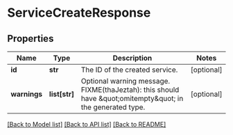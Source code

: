 # ServiceCreateResponse

## Properties
Name | Type | Description | Notes
------------ | ------------- | ------------- | -------------
**id** | **str** | The ID of the created service. | [optional] 
**warnings** | **list[str]** | Optional warning message.  FIXME(thaJeztah): this should have \&quot;omitempty\&quot; in the generated type. | [optional] 

[[Back to Model list]](../README.md#documentation-for-models) [[Back to API list]](../README.md#documentation-for-api-endpoints) [[Back to README]](../README.md)


